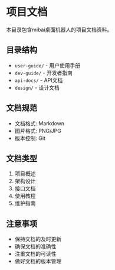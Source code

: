 # 项目文档

本目录包含mibai桌面机器人的项目文档资料。

## 目录结构

- `user-guide/` - 用户使用手册
- `dev-guide/` - 开发者指南
- `api-docs/` - API文档
- `design/` - 设计文档

## 文档规范

- 文档格式: Markdown
- 图片格式: PNG/JPG
- 版本控制: Git

## 文档类型

1. 项目概述
2. 架构设计
3. 接口文档
4. 使用教程
5. 维护指南

## 注意事项

- 保持文档的及时更新
- 确保文档的准确性
- 注重文档的可读性
- 做好文档的版本管理